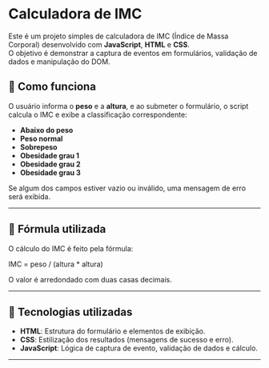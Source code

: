 # Calculadora de IMC

Este é um projeto simples de calculadora de IMC (Índice de Massa Corporal) desenvolvido com **JavaScript**, **HTML** e **CSS**.  
O objetivo é demonstrar a captura de eventos em formulários, validação de dados e manipulação do DOM.

## 🚀 Como funciona

O usuário informa o **peso** e a **altura**, e ao submeter o formulário, o script calcula o IMC e exibe a classificação correspondente:

- **Abaixo do peso**
- **Peso normal**
- **Sobrepeso**
- **Obesidade grau 1**
- **Obesidade grau 2**
- **Obesidade grau 3**

Se algum dos campos estiver vazio ou inválido, uma mensagem de erro será exibida.

---

## 🧮 Fórmula utilizada

O cálculo do IMC é feito pela fórmula:

IMC = peso / (altura * altura)


O valor é arredondado com duas casas decimais.

---

## 📝 Tecnologias utilizadas

- **HTML**: Estrutura do formulário e elementos de exibição.
- **CSS**: Estilização dos resultados (mensagens de sucesso e erro).
- **JavaScript**: Lógica de captura de evento, validação de dados e cálculo.

---
